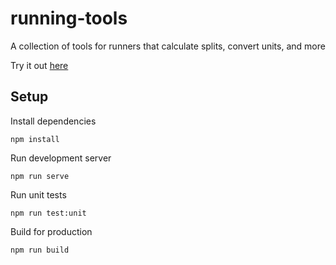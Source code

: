 # running-tools
A collection of tools for runners that calculate splits, convert units, and more

Try it out [here](https://ashermorgan.github.io/running-tools/)



## Setup
Install dependencies
```
npm install
```

Run development server
```
npm run serve
```

Run unit tests
```
npm run test:unit
```

Build for production
```
npm run build
```
